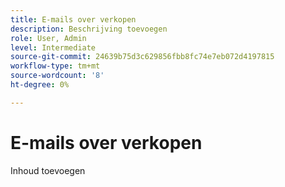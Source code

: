 ```yaml
---
title: E-mails over verkopen
description: Beschrijving toevoegen
role: User, Admin
level: Intermediate
source-git-commit: 24639b75d3c629856fbb8fc74e7eb072d4197815
workflow-type: tm+mt
source-wordcount: '8'
ht-degree: 0%

---
```


# E-mails over verkopen

Inhoud toevoegen